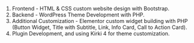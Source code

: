 1. Frontend - HTML & CSS custom website design with Bootstrap.
2. Backend - WordPress Theme Development with PHP.
3. Additional Customization - Elementor custom widget building with PHP (Button Widget, Title with Subtitle, Link, Info Card, Call to Action Card).
4. Plugin Development, and using Kirki 4 for theme customization.
